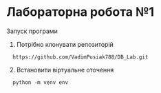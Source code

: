 # Лабораторна робота №1 

Запуск програми

1. Потрібно клонувати репозиторій 
```shell
  https://github.com/VadimPusiak788/DB_Lab.git
```
2. Встановити віртуальне оточення
```shell
  python -m venv env
```
